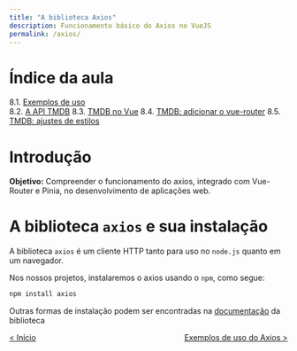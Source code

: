 ```yaml
---
title: "A biblioteca Axios"
description: Funcionamento básico do Axios no VueJS
permalink: /axios/
---
```

# Índice da aula
8.1. [Exemplos de uso](exemplos-de-uso)  
8.2. [A API TMDB](tmdb-api) 
8.3. [TMDB no Vue](tmdb-no-vue) 
8.4. [TMDB: adicionar o vue-router](tmdb-adicionar-vue-router) 
8.5. [TMDB: ajustes de estilos](tmdb-ajustes-estilos)

# Introdução

**Objetivo:** Compreender o funcionamento do axios, integrado com Vue-Router e Pinia, no desenvolvimento de aplicações web.

# A biblioteca `axios` e sua instalação

A biblioteca `axios` é um cliente HTTP tanto para uso no `node.js` quanto em um navegador. 

Nos nossos projetos, instalaremos o axios usando o `npm`, como segue:

```bash
npm install axios
```

Outras formas de instalação podem ser encontradas na [documentação](https://axios-http.com/ptbr/docs/intro) da biblioteca

<span style="display: flex; justify-content: space-between;"><span>[&lt; Início](. "Início")</span>
<span> 
[Exemplos de uso do Axios &gt;](exemplos-de-uso "Próximo")  </span></span>